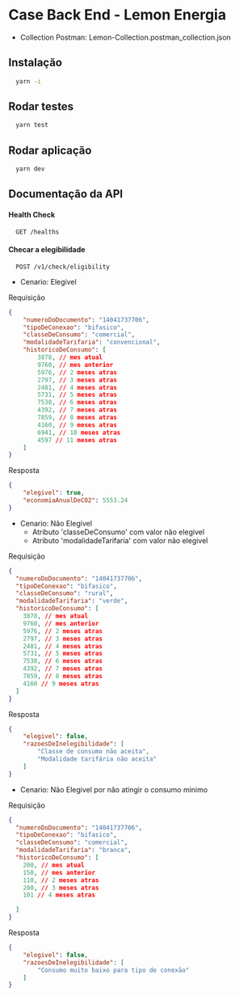 
# Case Back End - Lemon Energia
- Collection Postman: Lemon-Collection.postman_collection.json

## Instalação

```bash
  yarn -i  
```

## Rodar testes

```bash
  yarn test 
```

## Rodar aplicação 

```bash
  yarn dev 
```
    
## Documentação da API

#### Health Check

```http
  GET /healths
```

#### Checar a elegibilidade

```http
  POST /v1/check/eligibility
```

- Cenario: Elegivel

Requisição 
```JSON
{
    "numeroDoDocumento": "14041737706",
    "tipoDeConexao": "bifasico",
    "classeDeConsumo": "comercial",
    "modalidadeTarifaria": "convencional",
    "historicoDeConsumo": [
        3878, // mes atual
        9760, // mes anterior
        5976, // 2 meses atras
        2797, // 3 meses atras
        2481, // 4 meses atras
        5731, // 5 meses atras
        7538, // 6 meses atras
        4392, // 7 meses atras
        7859, // 8 meses atras
        4160, // 9 meses atras
        6941, // 10 meses atras
        4597 // 11 meses atras
    ]
}
```

Resposta
```JSON
{
    "elegivel": true,
    "economiaAnualDeCO2": 5553.24
}
```

- Cenario: Não Elegivel
    - Atributo 'classeDeConsumo' com valor não elegivel
    - Atributo 'modalidadeTarifaria' com valor não elegivel

Requisição 
```JSON
{
  "numeroDoDocumento": "14041737706",
  "tipoDeConexao": "bifasico",
  "classeDeConsumo": "rural",
  "modalidadeTarifaria": "verde",
  "historicoDeConsumo": [
    3878, // mes atual
    9760, // mes anterior
    5976, // 2 meses atras
    2797, // 3 meses atras
    2481, // 4 meses atras
    5731, // 5 meses atras
    7538, // 6 meses atras
    4392, // 7 meses atras
    7859, // 8 meses atras
    4160 // 9 meses atras
  ]
}
```

Resposta
```JSON
{
    "elegivel": false,
    "razoesDeInelegibilidade": [
        "Classe de consumo não aceita",
        "Modalidade tarifária não aceita"
    ]
}
```

- Cenario: Não Elegivel por não atingir o consumo minimo

Requisição 
```JSON
{
  "numeroDoDocumento": "14041737706",
  "tipoDeConexao": "bifasico",
  "classeDeConsumo": "comercial",
  "modalidadeTarifaria": "branca",
  "historicoDeConsumo": [
    200, // mes atual
    150, // mes anterior
    110, // 2 meses atras
    200, // 3 meses atras
    101 // 4 meses atras

  ]
}
```

Resposta
```JSON
{
    "elegivel": false,
    "razoesDeInelegibilidade": [
        "Consumo muito baixo para tipo de conexão"
    ]
}
```

